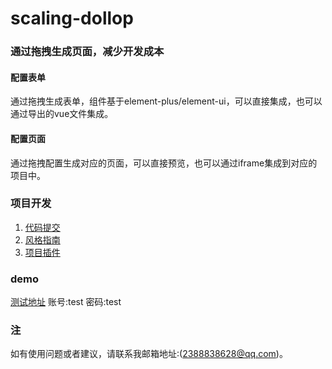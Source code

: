 # scaling-dollop
### 通过拖拽生成页面，减少开发成本
 #### 配置表单
 通过拖拽生成表单，组件基于element-plus/element-ui，可以直接集成，也可以通过导出的vue文件集成。
 #### 配置页面
 通过拖拽配置生成对应的页面，可以直接预览，也可以通过iframe集成到对应的项目中。
### 项目开发
1. [代码提交](./docs/代码提交.md)
2. [风格指南](./docs/风格指南.md)
3. [项目插件](./docs/项目插件.md)
### demo
  [测试地址](http://123.57.2.173/)
  账号:test
  密码:test
### 注
如有使用问题或者建议，请联系我邮箱地址:(2388838628@qq.com)。
